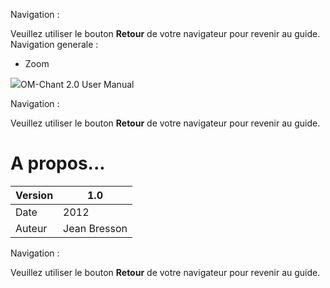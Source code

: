 Navigation :

Veuillez utiliser le bouton **Retour** de votre navigateur pour revenir au
guide.
Navigation generale :

  * Zoom

![](../tplRes/zoom/empty.gif)OM-Chant 2.0 User Manual

Navigation :

Veuillez utiliser le bouton **Retour** de votre navigateur pour revenir au
guide.

# A propos...

Version| 1.0  
---|---  
Date| 2012  
Auteur |  Jean Bresson  
  
Navigation :

Veuillez utiliser le bouton **Retour** de votre navigateur pour revenir au
guide.
